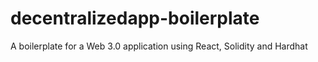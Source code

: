 # decentralizedapp-boilerplate
A boilerplate for a Web 3.0 application using React, Solidity and Hardhat

